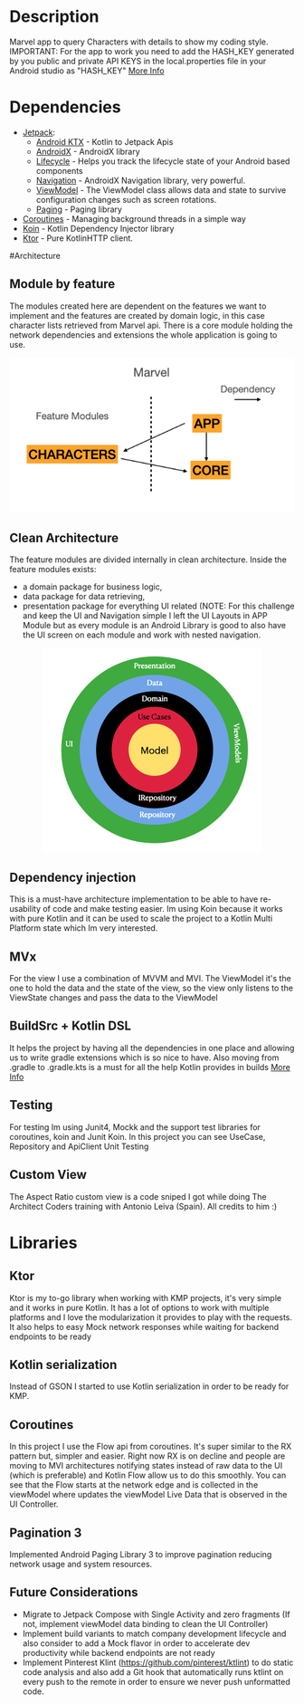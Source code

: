 # Description
Marvel app to query Characters with details to show my coding style.
IMPORTANT: For the app to work you need to add the HASH_KEY generated by you public and private
API KEYS in the local.properties file in your Android studio as "HASH_KEY"  [More Info](https://developer.marvel.com/documentation/authorization)

# Dependencies

-   [Jetpack](https://developer.android.com/jetpack):
    - [Android KTX](https://developer.android.com/kotlin/ktx.html) - Kotlin to Jetpack Apis
    - [AndroidX](https://developer.android.com/jetpack/androidx) - AndroidX library
    - [Lifecycle](https://developer.android.com/topic/libraries/architecture/lifecycle) - Helps you track the lifecycle state of your Android based components
    - [Navigation](https://developer.android.com/guide/navigation/) - AndroidX Navigation library, very powerful.
    - [ViewModel](https://developer.android.com/topic/libraries/architecture/viewmodel) - The ViewModel class allows data and state to survive configuration
        changes such as screen rotations.
    - [Paging](https://developer.android.com/topic/libraries/architecture/paging/v3-overview) - Paging library
-   [Coroutines](https://kotlinlang.org/docs/reference/coroutines-overview.html) - Managing background threads in a simple way
-   [Koin](https://insert-koin.io/) - Kotlin Dependency Injector library
-   [Ktor](https://ktor.io/docs/welcome.html) - Pure KotlinHTTP client.

#Architecture

## Module by feature
The modules created here are dependent on the features we want to implement and the features
are created by domain logic, in this case character lists retrieved from Marvel api.
There is a core module holding the network dependencies and extensions the whole application is
going to use.

<p align="center">
 <img src="resources/architecture-dependency.png">
</p>


## Clean Architecture
The feature modules are divided internally in clean architecture. Inside the feature modules exists:
- a domain package for business logic,
- data package for data retrieving,
- presentation package for everything UI related (NOTE: For this challenge and keep the UI and Navigation simple
  I left the UI Layouts in APP Module but as every module is an Android Library is good to also have the UI screen
  on each module and work with nested navigation.

<p align="center">
 <img src="resources/clean-architecture.png">
</p>

## Dependency injection
This is a must-have architecture implementation to be able to have re-usability of code and make testing easier.
Im using Koin because it works with pure Kotlin and it can be used to scale the project to 
a Kotlin Multi Platform state which Im very interested.

## MVx
For the view I use a combination of MVVM and MVI. The ViewModel it's the one to hold the data
and the state of the view, so the view only listens to the ViewState changes and pass the data
to the ViewModel

## BuildSrc + Kotlin DSL
It helps the project by having all the dependencies in one place and allowing us to write gradle
extensions which is so nice to have. Also moving from .gradle to .gradle.kts is a must for all the
help Kotlin provides in builds
[More Info](https://proandroiddev.com/better-dependencies-management-using-buildsrc-kotlin-dsl-eda31cdb81bf)

## Testing
For testing Im using Junit4, Mockk and the support test libraries for coroutines, koin and Junit Koin.
In this project you can see UseCase, Repository and ApiClient Unit Testing

## Custom View
The Aspect Ratio custom view is a code sniped I got while doing The Architect Coders training with 
Antonio Leiva (Spain). All credits to him :)

# Libraries

## Ktor
Ktor is my to-go library when working with KMP projects, it's very simple and it works in pure
Kotlin. It has a lot of options to work with multiple platforms and I love the modularization it
provides to play with the requests.
It also helps to easy Mock network responses while waiting for backend endpoints to be ready

## Kotlin serialization
Instead of GSON I started to use Kotlin serialization in order to be ready for KMP.

## Coroutines
In this project I use the Flow api from coroutines. It's super similar to the RX pattern but, simpler
and easier. Right now RX is on decline and people are moving to MVI architectures notifying states
instead of raw data to the UI (which is preferable) and Kotlin Flow allow us to do this smoothly.
You can see that the Flow starts at the network edge and is collected in the viewModel where updates the
viewModel Live Data that is observed in the UI Controller.

## Pagination 3
Implemented Android Paging Library 3 to improve pagination reducing network usage and system resources.

## Future Considerations
- Migrate to Jetpack Compose with Single Activity and zero fragments (If not, implement viewModel data binding to clean the UI Controller)
- Implement build variants to match company development lifecycle and also consider to add a Mock flavor in order to accelerate dev productivity while
  backend endpoints are not ready
- Implement Pinterest Klint (https://github.com/pinterest/ktlint)  to do static code analysis and also add a Git hook that automatically runs ktlint on every push to the remote in order
  to ensure we never push unformatted code.